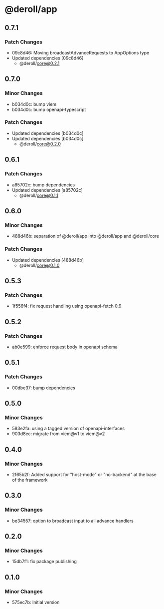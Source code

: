 # @deroll/app

## 0.7.1

### Patch Changes

-   09c8d46: Moving broadcastAdvanceRequests to AppOptions type
-   Updated dependencies [09c8d46]
    -   @deroll/core@0.2.1

## 0.7.0

### Minor Changes

-   b034d0c: bump viem
-   b034d0c: bump openapi-typescript

### Patch Changes

-   Updated dependencies [b034d0c]
-   Updated dependencies [b034d0c]
    -   @deroll/core@0.2.0

## 0.6.1

### Patch Changes

-   a85702c: bump dependencies
-   Updated dependencies [a85702c]
    -   @deroll/core@0.1.1

## 0.6.0

### Minor Changes

-   488d46b: separation of @deroll/app into @deroll/app and @deroll/core

### Patch Changes

-   Updated dependencies [488d46b]
    -   @deroll/core@0.1.0

## 0.5.3

### Patch Changes

-   1f556f4: fix request handling using openapi-fetch 0.9

## 0.5.2

### Patch Changes

-   ab0e599: enforce request body in openapi schema

## 0.5.1

### Patch Changes

-   00dbe37: bump dependencies

## 0.5.0

### Minor Changes

-   583e2fa: using a tagged version of openapi-interfaces
-   903d8ec: migrate from viem@v1 to viem@v2

## 0.4.0

### Minor Changes

-   2f65b2f: Added support for "host-mode" or "no-backend" at the base of the framework

## 0.3.0

### Minor Changes

-   be34557: option to broadcast input to all advance handlers

## 0.2.0

### Minor Changes

-   15db7f1: fix package publishing

## 0.1.0

### Minor Changes

-   575ec7b: Initial version
